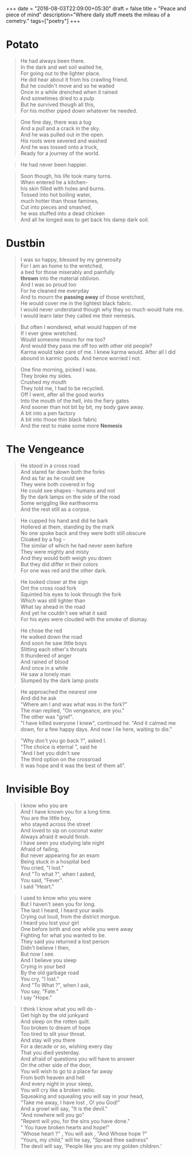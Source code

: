 +++
date = "2016-08-03T22:09:00+05:30"
draft = false
title = "Peace and piece of mind"
description="Where daily stuff meets the mileau of a cemetry."
tags=["poetry"]
+++
# Potato

>He had always been there.  
>In the dark and wet soil waited he,  
>For going out to the lighter place.  
>He did hear about it from his crawling friend.  
>But he couldn't move and so he waited  
>Once in a while drenched when it rained  
>And sometimes dried to a pulp  
>But he survived though all this,  
>For his mother piped down whatever he needed.

>One fine day, there was a tug  
>And a pull and a crack in the sky.  
>And he was pulled out in the open.  
>His roots were severed and washed  
>And he was tossed onto a truck,  
>Ready for a journey of the world.  

> He had never been happier.  

>Soon though, his life took many turns.  
>When entered he a kitchen-  
>his skin filled with holes  and burns.  
>Tossed into hot boiling water,  
>much hotter than those famines,  
>Cut into pieces and smashed,  
>he was stuffed into a dead chicken  
>And all he longed was to get back his damp dark soil.  

# Dustbin

>I was so happy, blessed by my generosity  
>For I am an home to the wretched,  
>a bed for those miserably and painfully  
>__thrown__ into the material oblivion.  
>And I was so proud too  
>For he cleaned me everyday  
>And to mourn the __passing away__ of those wretched,  
>He would cover me in the lightest black fabric.  
>I would never understand though
>why they so much would hate me.  
>I would learn later they called me their nemesis.

>But often I wondered, what would happen of me  
>If I ever grew wretched.  
>Would someone mourn for me too?  
>And would they pass me off too with other old people?  
>Karma would take care of me. I knew karma would.
>After all I did abound in karmic goods.
>And hence worried I not.

>One fine morning, picked I was.  
>They broke my sides.  
>Crushed my mouth  
>They told me, I had to be recycled.  
>Off I went, after all the good works  
>Into the mouth of the hell, into the fiery gates  
>And sooner than not bit by bit, my body gave away.  
>A bit into a pen factory  
>A bit into those thin black fabric  
>And the rest to make some more __Nemesis__


# The Vengeance

> He stood in a cross road  
> And stared far down both the forks  
> And as far as he could see  
> They were both covered in fog  
> He could see shapes - humans and not  
> By the dark lamps on the side of the road  
> Some wriggling like earthworms  
> And the rest still as a corpse.


> He cupped his hand and did he bark  
> Hollered at them, standing by the mark  
> No one spoke back and they were both still obscure  
> Cloaked by a fog -   
> The similar of which he had never seen before  
> They were mighty and misty  
> And they would both weigh you down  
> But they did differ in their colors  
> For one was red and the other dark.

> He looked closer at the sign  
> Ont the cross road fork  
> Squinted his eyes to look through the fork  
> Which was still lighter than  
> What lay ahead in the road  
> And yet he couldn't see what it said  
> For his eyes were clouded with the smoke of dismay.  

> He chose the red  
> He walked down the road  
> And soon he saw little boys  
> Slitting each other's throats  
> It thundered of anger  
> And rained of blood  
> And once in a while  
> He saw a lonely man  
> Slumped by the dark lamp posts  

> He approached the nearest one  
> And did he ask  
> "Where am I and was what was in the fork?"  
> The man replied, "On vengeance, are you."  
> The other was "grief".  
> "I have killed everyone I knew", continued he.
> "And it calmed me down, for a few happy days.
> And now I lie here, waiting to die."

> "Why don't you go back ?", asked I.  
> "The choice is eternal ", said he  
> "And I bet you didn't see   
> The third option on the crossroad  
> It was hope and it was the best of them all".  

# Invisible Boy
> I know who you are  
> And I have known you for a long time.  
> You are the little boy,  
> who stayed across the street  
> And loved to sip on coconut water  
> Always afraid it would finish.  
> I have seen you studying late night  
> Afraid of failing,  
> But never appearing for an exam  
> Being stuck in a hospital bed  
> You cried, "I lost."  
> And "To what ?", when I asked,  
> You said, "Fever".  
> I said "Heart."  


> I used to know who you were  
> But I haven't seen you for long.  
> The last I heard, I heard your wails  
> Crying out loud, from the district morgue.  
> I heard you lost your girl  
> One before birth and one while you were away  
> Fighting for what you wanted to be.  
> They said you returned a lost person  
> Didn't believe I then,  
> But now I see.  
> And I believe you sleep  
> Crying in your bed  
> By the old garbage road  
> You cry, "I lost."  
> And  "To What ?", when I ask,  
> You say, "Fate."  
> I say "Hope."  

> I think I know what you will do -  
> Get high by the old junkyard  
> And sleep on the rotten quilt.  
> Too broken to dream of hope  
> Too tired to slit your throat.  
> And stay will you there  
> For a decade or so, wishing every day  
> That you died yesterday.  
> And afraid of questions you will have to answer  
> On the other side of the door,  
> You will wish to go to a place far away  
> From both heaven and hell  
> And every night in your sleep,  
> You will cry like a broken radio.  
> Squeaking and squealing you will say in your head,  
> "Take me away, I have lost , O! you God!"  
> And a growl will say, "It is the devil."  
> "And nowhere will you go"  
> "Repent will you, for the sins you have done."  
> " You have broken hearts and hope!"  
> "Whose heart ?" , You will ask , "And Whose hope ?"  
> "Yours, my child," will he say, "Spread thee sadness"  
> The devil will say, 'People like you are my golden children.'  
